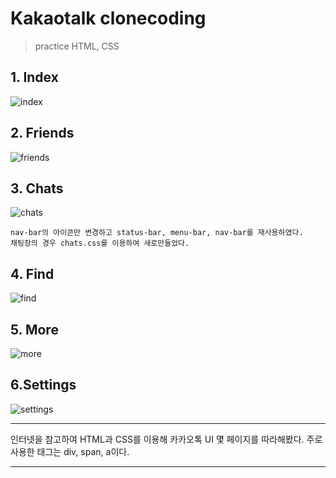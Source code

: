 # Kakaotalk clonecoding

> practice HTML, CSS

## 1. Index

![index](https://user-images.githubusercontent.com/74194550/122682664-d4c96480-d235-11eb-9a4b-54590908b629.png)

## 2. Friends

![friends](https://user-images.githubusercontent.com/74194550/122682674-e4e14400-d235-11eb-9d52-29cfd943d636.png)


## 3. Chats 

![chats](https://user-images.githubusercontent.com/74194550/122719026-9c16a300-d2a8-11eb-83ba-2e0303765833.png)

``` 
nav-bar의 아이콘만 변경하고 status-bar, menu-bar, nav-bar를 재사용하였다.
채팅창의 경우 chats.css를 이용하여 새로만들었다.
```


## 4. Find

![find](https://user-images.githubusercontent.com/74194550/122799985-5e903500-d2fd-11eb-9628-916aeb523658.png)


## 5. More

![more](https://user-images.githubusercontent.com/74194550/123030871-65fb2f80-d41e-11eb-919f-2fbd1aba9d65.png)


## 6.Settings

![settings](https://user-images.githubusercontent.com/74194550/123440805-22ffae80-d60e-11eb-9dc9-a5259809625f.png)








            
***
인터넷을 참고하여 HTML과 CSS를 이용해 카카오톡 UI 몇 페이지를 따라해봤다.
주로 사용한 태그는 div, span, a이다.
***


